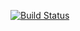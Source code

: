[![Build Status](https://travis-ci.org/BBBrando/Inventory.svg?branch=master)](https://travis-ci.org/BBBrando/Inventory)
